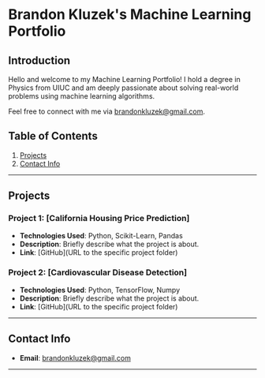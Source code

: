 # Brandon Kluzek's Machine Learning Portfolio

## Introduction

Hello and welcome to my Machine Learning Portfolio! I hold a degree in Physics from UIUC and am deeply passionate about solving real-world problems using machine learning algorithms.

Feel free to connect with me via [brandonkluzek@gmail.com](mailto:brandonkluzek@gmail.com).

## Table of Contents

1. [Projects](#projects)
2. [Contact Info](#contact-info)

---

## Projects

### Project 1: [California Housing Price Prediction]

- **Technologies Used**: Python, Scikit-Learn, Pandas
- **Description**: Briefly describe what the project is about.
- **Link**: [GitHub](URL to the specific project folder)

### Project 2: [Cardiovascular Disease Detection]

- **Technologies Used**: Python, TensorFlow, Numpy
- **Description**: Briefly describe what the project is about.
- **Link**: [GitHub](URL to the specific project folder)

---

## Contact Info

- **Email**: [brandonkluzek@gmail.com](mailto:brandonkluzek@gmail.com)

---

